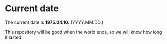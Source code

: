 # Current date

The current date is **1975.04.10.** (YYYY.MM.DD.)

This repository will be good when the world ends, so we will know how long it lasted.